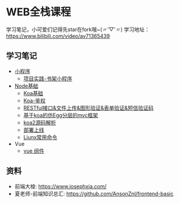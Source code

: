 # WEB全栈课程
学习笔记，小可爱们记得先star在fork哦~(〃'▽'〃)
学习地址：https://www.bilibili.com/video/av71365439

## 学习笔记
- [小程序](https://github.com/AnsonZnl/KKB/blob/master/%E5%B0%8F%E7%A8%8B%E5%BA%8F/README.md)
  - [项目实践-书架小程序](https://github.com/AnsonZnl/bookshelf)
- [Node基础](https://github.com/AnsonZnl/KKB/blob/master/Node/README.md)
  - [Koa基础](https://github.com/AnsonZnl/KKB/blob/master/Node/5Koa%E5%9F%BA%E7%A1%80/README.md)
  - [Koa-鉴权](https://github.com/AnsonZnl/KKB/blob/master/Node/6Koa%E9%89%B4%E6%9D%83/README.md)
  - [RESTful接口&文件上传&图形验证&表单验证&短信验证码](https://github.com/AnsonZnl/KKB/blob/master/Node/7Koa-RESTful%E6%8E%A5%E5%8F%A3/README.md)
  - [基于koa的仿Egg分层的mvc框架](https://github.com/AnsonZnl/KKB/blob/master/Node/8Egg-mykoamvc/README.md)
  - [koa2源码解析](https://github.com/AnsonZnl/KKB/blob/master/Node/9koa2%E6%BA%90%E7%A0%81%E8%A7%A3%E6%9E%90/README.md)
  - [部署上线](https://github.com/AnsonZnl/KKB/blob/master/Node/10%E9%83%A8%E7%BD%B2/README.md)
  - [Liunx常用命令](https://github.com/AnsonZnl/KKB/blob/master/Node/10%E9%83%A8%E7%BD%B2/Linux.md)
- Vue
  - [vue 组件](https://github.com/AnsonZnl/KKB/blob/master/Vue/01vue%E7%BB%84%E4%BB%B6/README.md)

## 资料
- 前端大梭: https://www.josephxia.com/
- 夏老师-前端知识总汇: https://github.com/AnsonZnl/frontend-basic

